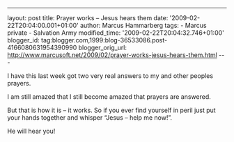 ---
layout: post
title: Prayer works – Jesus hears them date: '2009-02-22T20:04:00.001+01:00'
author: Marcus Hammarberg
tags: - Marcus
private - Salvation Army modified_time: '2009-02-22T20:04:32.746+01:00'
blogger_id: tag:blogger.com,1999:blog-36533086.post-4166080631954390990
blogger_orig_url: http://www.marcusoft.net/2009/02/prayer-works-jesus-hears-them.html ---

I have this last week got two very real answers to my and other peoples
prayers.

I am still amazed that I still become amazed that prayers are answered.

But that is how it is – it works. So if you ever find yourself in peril
just put your hands together and whisper “Jesus – help me now!”.

He will hear you!
